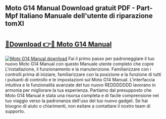 ## Moto G14 Manual Download gratuit PDF - Part-Mpf Italiano Manuale dell'utente di riparazione tomXl

# <h2><a href="http://dfb54w.blite.top/?on=Moto+G14+Manual">🔗Download 👉🔴 Moto G14 Manual</a></h2>

[![Moto G14 Manual download](https://i.imgur.com/lujVjoI.png)](http://dfb54w.blite.top/?on=Moto+G14+Manual)
Fai il primo passo per padroneggiare il tuo nuovo Moto G14 Manual con questo Manuale utente completo che copre L'installazione, il funzionamento e la manutenzione. Familiarizzare con i controlli prima di iniziare, familiarizzare con la posizione e la funzione di tutti i pulsanti di controllo e le impostazioni sul Moto G14 Manual. L'interfaccia intuitiva e le funzionalità avanzate del tuo nuovo REDDDDDDD lavorano in armonia per migliorare la tua esperienza. Partiamo dal presupposto che Moto G14 Manual è stata una risorsa completa e di facile comprensione nel tuo viaggio verso la padronanza dell'uso del tuo nuovo gadget. Se hai bisogno di aiuto o chiarimenti, non esitare a contattare il nostro team di supporto.
